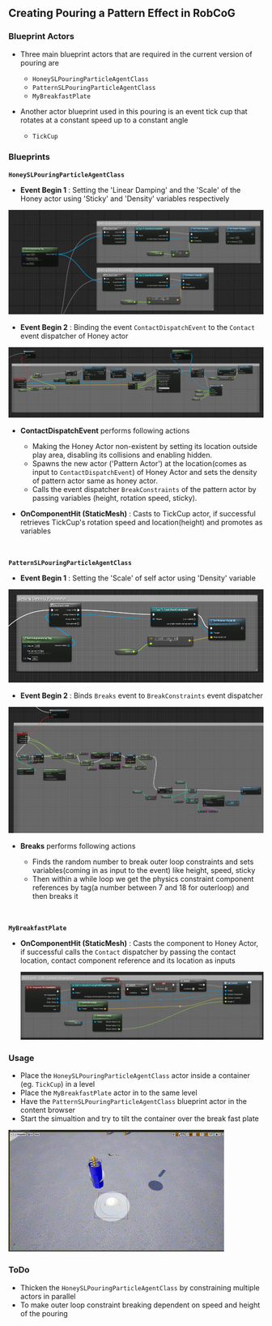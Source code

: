 ## Creating Pouring a Pattern Effect in RobCoG

### Blueprint Actors
* Three main blueprint actors that are required in the current version of pouring are
  
  * `HoneySLPouringParticleAgentClass`
  * `PatternSLPouringParticleAgentClass`
  * `MyBreakfastPlate`
 
* Another actor blueprint used in this pouring is an event tick cup that rotates at a constant speed up to a constant angle
  * `TickCup`

### Blueprints

**`HoneySLPouringParticleAgentClass`**

  * **Event Begin 1** : Setting the 'Linear Damping' and the 'Scale' of the Honey actor using 'Sticky' and 'Density' variables respectively
 
  ![PatternPourings](./PouringPatterns/Honey_eventBegin_1.png)

  * **Event Begin 2** : Binding the event `ContactDispatchEvent` to the `Contact` event dispatcher of Honey actor

  ![PatternPourings](./PouringPatterns/Honey_eventBegin_2.png)

  * **ContactDispatchEvent** performs following actions
  
    * Making the Honey Actor non-existent by setting its location outside play area, disabling its collisions and enabling hidden.
    * Spawns the new actor ('Pattern Actor') at the location(comes as input to `ContactDispatchEvent`) of Honey Actor 
      and sets the density of pattern actor same as honey actor.
    * Calls the event dispatcher `BreakConstraints` of the pattern actor by passing variables (height, rotation speed, sticky).

  * **OnComponentHit (StaticMesh)** : Casts to TickCup actor, if successful retrieves TickCup's rotation speed and location(height) and promotes as variables

</br>

**`PatternSLPouringParticleAgentClass`**
  
  * **Event Begin 1** : Setting the 'Scale' of self actor using 'Density' variable

  ![PatternPourings](./PouringPatterns/Pattern_eventBegin_1.png)

  * **Event Begin 2** : Binds `Breaks` event to `BreakConstraints` event dispatcher
 
  ![PatternPourings](./PouringPatterns/Pattern_eventBegin_2.png)

  * **Breaks** performs following actions
  
    * Finds the random number to break outer loop constraints and sets variables(coming in as input to the event) like height, speed, sticky
    * Then within a while loop we get the physics constraint component references by tag(a number between 7 and 18 for outerloop) and then breaks it

   </br>
   
**`MyBreakfastPlate`**

  * **OnComponentHit (StaticMesh)** : Casts the component to Honey Actor, if successful calls the `Contact` dispatcher
    by passing the contact location, contact component reference and its location as inputs
    
    ![BreakfastPlate](./PouringPatterns/BreakfastPlate_eventComponentHit(SMesh).png)

### Usage

  * Place the `HoneySLPouringParticleAgentClass` actor inside a container (eg. `TickCup`) in a level
  * Place the `MyBreakfastPlate` actor in to the same level
  * Have the `PatternSLPouringParticleAgentClass` blueprint actor in the content browser
  * Start the simualtion and try to tilt the container over the break fast plate

  ![PouringGIF](./PouringPatterns/RobCoG_Pouring_original.gif)

### ToDo

  * Thicken the `HoneySLPouringParticleAgentClass` by constraining multiple actors in parallel
  * To make outer loop constraint breaking dependent on speed and height of the pouring
